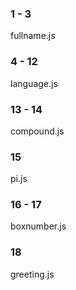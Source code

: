 ### 1 - 3
fullname.js

### 4 - 12
language.js

### 13 - 14
compound.js

### 15
pi.js

### 16 - 17
boxnumber.js

### 18
greeting.js